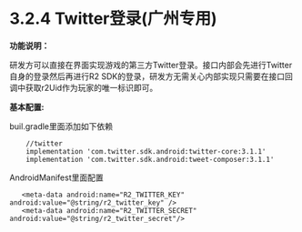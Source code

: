 # 3.2.4 Twitter登录\(广州专用\)

**功能说明：**

研发方可以直接在界面实现游戏的第三方Twitter登录。接口内部会先进行Twitter自身的登录然后再进行R2 SDK的登录，研发方无需关心内部实现只需要在接口回调中获取r2Uid作为玩家的唯一标识即可。

**基本配置:**

buil.gradle里面添加如下依赖

```text
    //twitter
    implementation 'com.twitter.sdk.android:twitter-core:3.1.1'
    implementation 'com.twitter.sdk.android:tweet-composer:3.1.1'
```

AndroidManifest里面配置

```text
   <meta-data android:name="R2_TWITTER_KEY" android:value="@string/r2_twitter_key" />
   <meta-data android:name="R2_TWITTER_SECRET" android:value="@string/r2_twitter_secret"/>
```

